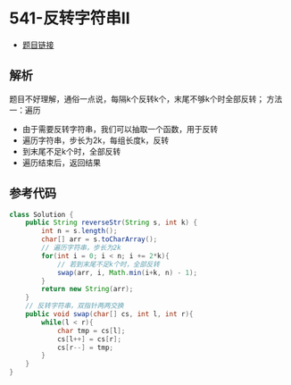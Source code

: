 # 541-反转字符串II

- [题目链接](https://leetcode-cn.com/problems/reverse-string-ii/)

## 解析
题目不好理解，通俗一点说，每隔k个反转k个，末尾不够k个时全部反转；
方法一：遍历
- 由于需要反转字符串，我们可以抽取一个函数，用于反转
- 遍历字符串，步长为2k，每组长度k，反转
- 到末尾不足k个时，全部反转
- 遍历结束后，返回结果

## 参考代码
```Java
class Solution {
    public String reverseStr(String s, int k) {
        int n = s.length();
        char[] arr = s.toCharArray();
        // 遍历字符串，步长为2k
        for(int i = 0; i < n; i += 2*k){
            // 若到末尾不足k个时，全部反转
            swap(arr, i, Math.min(i+k, n) - 1);
        }
        return new String(arr);
    }
    // 反转字符串，双指针两两交换
    public void swap(char[] cs, int l, int r){
        while(l < r){
            char tmp = cs[l];
            cs[l++] = cs[r];
            cs[r--] = tmp;
        }
    }
}
```
